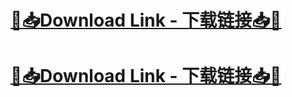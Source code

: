 # [📁📥Download Link - 下载链接📥📁](t.me/darkfolder_Channel)
# [📁📥Download Link - 下载链接📥📁](t.me/darkfolder_Channel)

